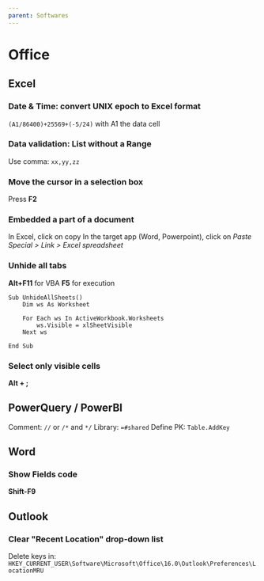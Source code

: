 ```yaml
---
parent: Softwares
---
```


# Office

## Excel

### Date & Time: convert UNIX epoch to Excel format

`(A1/86400)+25569+(-5/24)` with A1 the data cell

### Data validation: List without a Range

Use comma: `xx,yy,zz`

### Move the cursor in a selection box

Press **F2**

### Embedded a part of a document

In Excel, click on copy
In the target app (Word, Powerpoint), click on *Paste Special > Link > Excel spreadsheet*

### Unhide all tabs

**Alt+F11** for VBA
**F5** for execution

```vba
Sub UnhideAllSheets()
    Dim ws As Worksheet
 
    For Each ws In ActiveWorkbook.Worksheets
        ws.Visible = xlSheetVisible
    Next ws
 
End Sub
```

### Select only visible cells

**Alt + ;**

## PowerQuery / PowerBI

Comment: `//` or `/*` and `*/`
Library: `=#shared`
Define PK: `Table.AddKey`

## Word

### Show Fields code

**Shift-F9**

## Outlook

### Clear "Recent Location" drop-down list

Delete keys in: `HKEY_CURRENT_USER\Software\Microsoft\Office\16.0\Outlook\Preferences\LocationMRU`
